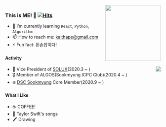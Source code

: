 <img align='right' src="https://github-readme-stats.vercel.app/api?username=mori8&count_private=true&show_icons=true" height="180px">

### This is ME! 👋 [![Hits](https://hits.seeyoufarm.com/api/count/incr/badge.svg?url=https%3A%2F%2Fgithub.com%2Fmori8&count_bg=%2379C83D&title_bg=%23555555&icon=&icon_color=%23E7E7E7&title=hits&edge_flat=false)](https://hits.seeyoufarm.com)

- 🌱 I’m currently learning `React`, `Python`, `Algorithm`
- 📫 How to reach me: kaithape@gmail.com
- ⚡ Fun fact: 왼손잡이다!

#### Activity

<img align='right' src="http://mazassumnida.wtf/api/v2/generate_badge?boj=ccoco&cache=c">

- 🐧 Vice President of [SOLUX](https://sm-solux.github.io/)(2020.3 ~ )
- 🎖 Member of ALGOS(Sookmyung ICPC Club)(2020.4 ~ )
- ❄️ [DSC Sookmyung](https://www.facebook.com/dscsookmyung/) Core Member(2020.9 ~ )

#### What I Like
- ☕️ COFFEE!
- 🦋 Taylor Swift's songs
- 🖍 Drawing
